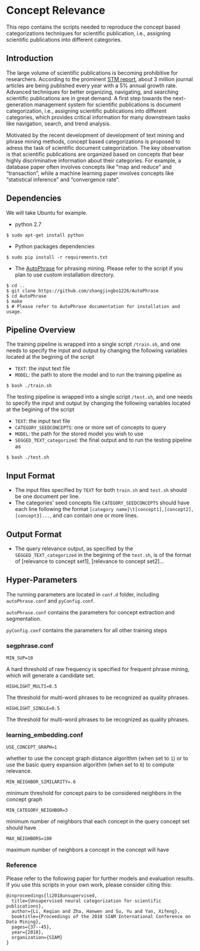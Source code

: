 # Concept Relevance

This repo contains the scripts needed to reproduce the concept based categorizations techniques for scientific publication, i.e., assigning scientific publications into different categories.

## Introduction
The large volume of scientific publications is becoming prohibitive for researchers. According to the prominent [STM report](https://www.stm-assoc.org/2018_10_04_STM_Report_2018.pdf), 
 about 3 million journal articles are being published every year with a 5% annual growth rate. Advanced techniques for
better organizing, navigating, and searching scientific publications are in great demand.
 A first step towards the next-generation management
system for scientific publications is document categorization, i.e., assigning scientific publications into different categories, which provides critical information for many downstream tasks like navigation, search, and trend analysis.

Motivated by the recent development of development of text mining and phrase mining methods, 
 concept based categorizations is proposed to adress the task of scientific document categorization.  The key observation is that scientific publications are
organized based on concepts that bear highly discriminative
information about their categories. For example, a database
paper often involves concepts like “map and reduce” and
“transaction”, while a machine learning paper involves concepts like “statistical inference” and “convergence rate”. 
 
 

## Dependencies

We will take Ubuntu for example.

* python 2.7

```
$ sudo apt-get install python
```
* Python packages dependencies

```
$ sudo pip install -r requirements.txt
```
* The [AutoPhrase](https://github.com/shangjingbo1226/AutoPhrase) for phrasing mining. Please refer to the script if you plan to use custom installation directory.


```
$ cd ..
$ git clone https://github.com/shangjingbo1226/AutoPhrase
$ cd AutoPhrase
$ make
$ # Please refer to AutoPhrase documentation for installation and usage.
```

## Pipeline Overview
The training pipeline is wrapped into a single script `/train.sh`, and one needs to specify the input and output by changing the following variables located at the begining of the script
* ```TEXT```: the input text file
* ```MODEL```: the path to store the model
and to run the training pipeline as

```
$ bash ./train.sh 
```

The testing pipeline is wrapped into a single script `/test.sh`, and one needs to specify the input and output by changing the following variables located at the begining of the script
* ```TEXT```: the input text file
* ```CATEGORY_SEEDCONCEPTS```: one or more set of concepts to query
* ```MODEL```: the path for the stored model you wish to use
* ```SEGGED_TEXT_categorized```: the final output
and to run the testing pipeline as

```
$ bash ./test.sh 
```

## Input Format
* The input files specified by ```TEXT``` for both ```train.sh``` and ```test.sh``` should be one document per line. 
* The categories' seed concepts file ```CATEGORY_SEEDCONCEPTS``` should have each line following the format ```[category name]\t[concept1],[concept2],[concept3]...```, and can contain one or more lines.

## Output Format
* The query relevance output, as specified by the `SEGGED_TEXT_categorized` in the begining of the ```test.sh```, is of the format of [relevance to concept set1], [relevance to concept set2]...


## Hyper-Parameters
The running parameters are located in `conf.d` folder, including `autoPhrase.conf` and `pyConfig.conf`. 

`autoPhrase.conf` contains the parameters for concept extraction and segmentation.

`pyConfig.conf` contains the parameters for all other training steps

### segphrase.conf

```
MIN_SUP=10
```

A hard threshold of raw frequency is specified for frequent phrase mining, which
will generate a candidate set.

```
HIGHLIGHT_MULTI=0.5
```

The threshold for multi-word phrases to be recognized as quality phrases.


```
HIGHLIGHT_SINGLE=0.5
```

The threshold for multi-word phrases to be recognized as quality phrases.

### learning_embedding.conf

```
USE_CONCEPT_GRAPH=1
```
whether to use the concept graph distance algorithm (when set to `1`) or to use the basic query expansion algorithm (when set to `0`) to compute relevance.

```
MIN_NEIGHBOR_SIMILARITY=.6
```
minimum threshold for concept pairs to be considered neighbors in the concept graph

```
MIN_CATEGORY_NEIGHBOR=3
```
minimum number of neighbors that each concept in the query concept set should have

```
MAX_NEIGHBORS=100
```
maximum number of neighbors a concept in the concept will have


### Reference

Please refer to the following paper for further models and evaluation results. If you use this scripts in your own work, please consider citing this:

```
@inproceedings{li2018unsupervised,
  title={Unsupervised neural categorization for scientific publications},
  author={Li, Keqian and Zha, Hanwen and Su, Yu and Yan, Xifeng},
  booktitle={Proceedings of the 2018 SIAM International Conference on Data Mining},
  pages={37--45},
  year={2018},
  organization={SIAM}
}
```
